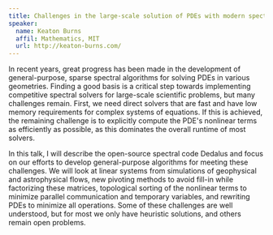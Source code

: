 ```yaml
---
title: Challenges in the large-scale solution of PDEs with modern spectral methods
speaker:
  name: Keaton Burns
  affil: Mathematics, MIT
  url: http://keaton-burns.com/
---
```


In recent years, great progress has been made in the development of general-purpose, sparse spectral algorithms for solving PDEs in various geometries. Finding a good basis is a critical step towards implementing competitive spectral solvers for large-scale scientific problems, but many challenges remain. First, we need direct solvers that are fast and have low memory requirements for complex systems of equations. If this is achieved, the remaining challenge is to explicitly compute the PDE's nonlinear terms as efficiently as possible, as this dominates the overall runtime of most solvers.

In this talk, I will describe the open-source spectral code Dedalus and focus on our efforts to develop general-purpose algorithms for meeting these challenges. We will look at linear systems from simulations of geophysical and astrophysical flows, new pivoting methods to avoid fill-in while factorizing these matrices, topological sorting of the nonlinear terms to minimize parallel communication and temporary variables, and rewriting PDEs to minimize all operations. Some of these challenges are well understood, but for most we only have heuristic solutions, and others remain open problems.
